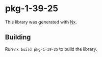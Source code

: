 # pkg-1-39-25

This library was generated with [Nx](https://nx.dev).

## Building

Run `nx build pkg-1-39-25` to build the library.
